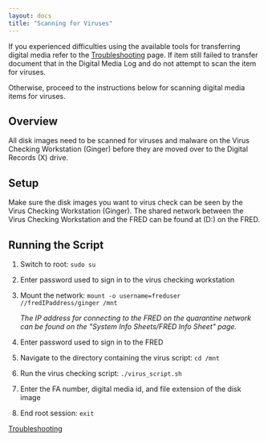 ```yaml
---
layout: docs
title: "Scanning for Viruses"
---
```


If you experienced difficulties using the available tools for transferring digital media  refer to the [Troubleshooting](troubleshooting) page. If item still failed to transfer document that in the Digital Media Log and do not attempt to scan the item for viruses.

Otherwise, proceed to the instructions below for scanning digital media items for viruses.

## Overview

All disk images need to be scanned for viruses and malware on the Virus Checking Workstation (Ginger)
before they are moved over to the Digital Records (X) drive.


## Setup

Make sure the disk images you want to virus check can be seen by the Virus Checking Workstation (Ginger). The shared network between the Virus Checking Workstation and the FRED can be found at (D:) on the FRED.


## Running the Script

1. Switch to root: `sudo su`
2. Enter password used to sign in to the virus checking workstation
3. Mount the network: `mount -o username=freduser //fredIPaddress/ginger /mnt`

    <div class="docs-example">
      <p><i>The IP address for connecting to the FRED on the quarantine network can be found on the "System Info Sheets/FRED Info Sheet" page.</i></p>
    </div>

4. Enter password used to sign in to the FRED
5. Navigate to the directory containing the virus script: `cd /mnt`
6. Run the virus checking script: `./virus_script.sh`
7. Enter the FA number, digital media id, and file extension of the disk image
8. End root session: `exit`

[Troubleshooting](troubleshooting)
